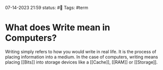 07-14-2023 21:59
status: #📝
Tags: #term

# What does Write mean in Computers? 
Writing simply refers to how you would write in real life. It is the process of placing information into a medium. In the case of computers, writing means placing [[Bits]] into storage devices like a [[Cache]], [[RAM]] or [[Storage]].
